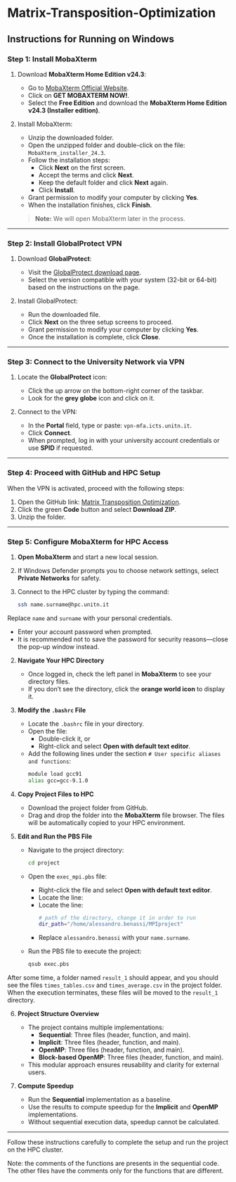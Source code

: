 # Matrix-Transposition-Optimization

## Instructions for Running on Windows

### Step 1: Install MobaXterm

1. Download **MobaXterm Home Edition v24.3**:
   - Go to [MobaXterm Official Website](https://mobaxterm.mobatek.net/).
   - Click on **GET MOBAXTERM NOW!**.
   - Select the **Free Edition** and download the **MobaXterm Home Edition v24.3 (Installer edition)**.

2. Install MobaXterm:
   - Unzip the downloaded folder.
   - Open the unzipped folder and double-click on the file: `MobaXterm_installer_24.3`.
   - Follow the installation steps:
     - Click **Next** on the first screen.
     - Accept the terms and click **Next**.
     - Keep the default folder and click **Next** again.
     - Click **Install**.
   - Grant permission to modify your computer by clicking **Yes**.
   - When the installation finishes, click **Finish**.

   > **Note:** We will open MobaXterm later in the process.

---

### Step 2: Install GlobalProtect VPN

1. Download **GlobalProtect**:
   - Visit the [GlobalProtect download page](https://vpn.youruniversitydomain.com/).
   - Select the version compatible with your system (32-bit or 64-bit) based on the instructions on the page.

2. Install GlobalProtect:
   - Run the downloaded file.
   - Click **Next** on the three setup screens to proceed.
   - Grant permission to modify your computer by clicking **Yes**.
   - Once the installation is complete, click **Close**.

---

### Step 3: Connect to the University Network via VPN

1. Locate the **GlobalProtect** icon:
   - Click the up arrow on the bottom-right corner of the taskbar.
   - Look for the **grey globe** icon and click on it.

2. Connect to the VPN:
   - In the **Portal** field, type or paste: `vpn-mfa.icts.unitn.it`.
   - Click **Connect**.
   - When prompted, log in with your university account credentials or use **SPID** if requested.

---

### Step 4: Proceed with GitHub and HPC Setup

When the VPN is activated, proceed with the following steps:

1. Open the GitHub link: [Matrix Transposition Optimization](https://github.com/ale-bena/Matrix-Transposition-Optimization.git).
2. Click the green **Code** button and select **Download ZIP**.
3. Unzip the folder.

---

### Step 5: Configure MobaXterm for HPC Access

1. **Open MobaXterm** and start a new local session.
2. If Windows Defender prompts you to choose network settings, select **Private Networks** for safety.

3. Connect to the HPC cluster by typing the command:
   ```bash
   ssh name.surname@hpc.unitn.it
 Replace `name` and `surname` with your personal credentials.
   - Enter your account password when prompted.
   - It is recommended not to save the password for security reasons—close the pop-up window instead.

2. **Navigate Your HPC Directory**
   - Once logged in, check the left panel in **MobaXterm** to see your directory files.
   - If you don’t see the directory, click the **orange world icon** to display it.

3. **Modify the `.bashrc` File**
   - Locate the `.bashrc` file in your directory.
   - Open the file:
     - Double-click it, or
     - Right-click and select **Open with default text editor**.
   - Add the following lines under the section `# User specific aliases and functions`:
     ```bash
     module load gcc91
     alias gcc=gcc-9.1.0
     ```

4. **Copy Project Files to HPC**
   - Download the project folder from GitHub.
   - Drag and drop the folder into the **MobaXterm** file browser. The files will be automatically copied to your HPC environment.

5. **Edit and Run the PBS File**
   - Navigate to the project directory:
     ```bash
     cd project
     ```
   - Open the `exec_mpi.pbs` file:
     - Right-click the file and select **Open with default text editor**.
     - Locate the line:
     - Locate the line:
       ```bash
       # path of the directory, change it in order to run
       dir_path="/home/alessandro.benassi/MPIproject"
       ```
     - Replace `alessandro.benassi` with your `name.surname`.

   - Run the PBS file to execute the project:
     ```bash
     qsub exec.pbs
     ```
After some time, a folder named `result_1` should appear, and you should see the files `times_tables.csv` and `times_average.csv` in the project folder. When the execution terminates, these files will be moved to the `result_1` directory.

6. **Project Structure Overview**
   - The project contains multiple implementations:
     - **Sequential**: Three files (header, function, and main).
     - **Implicit**: Three files (header, function, and main).
     - **OpenMP**: Three files (header, function, and main).
     - **Block-based OpenMP**: Three files (header, function, and main).
   - This modular approach ensures reusability and clarity for external users.

7. **Compute Speedup**
   - Run the **Sequential** implementation as a baseline.
   - Use the results to compute speedup for the **Implicit** and **OpenMP** implementations.
   - Without sequential execution data, speedup cannot be calculated.

---

Follow these instructions carefully to complete the setup and run the project on the HPC cluster.

Note: the comments of the functions are presents in the sequential code. The other files have the comments only for the functions that are different.

